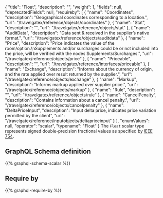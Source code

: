 {
  "title": "Float",
  "description": "",
  "weight": 1,
  "fields": null,
  "deprecatedFields": null,
  "requireby": [
    {
      "name": "Coordinates",
      "description": "Geographical coordinates corresponding to a location.",
      "url": "/travelgatex/reference/objects/coordinates"
    },
    {
      "name": "Stat",
      "description": "",
      "url": "/travelgatex/reference/objects/stat"
    },
    {
      "name": "AuditData",
      "description": "Data sent & received in the supplier’s native format.",
      "url": "/travelgatex/reference/objects/auditdata"
    },
    {
      "name": "Price",
      "description": "Price indicates the value of the room/option.\nSupplements and/or surcharges could be or not included into the price, will be verified with the nodes Supplements/Surcharges.",
      "url": "/travelgatex/reference/objects/price"
    },
    {
      "name": "Priceable",
      "description": "",
      "url": "/travelgatex/reference/interfaces/priceable"
    },
    {
      "name": "Exchange",
      "description": "Informs about the currency of origin, and the rate applied over result returned by the supplier.",
      "url": "/travelgatex/reference/objects/exchange"
    },
    {
      "name": "Markup",
      "description": "Informs markup applied over supplier price.",
      "url": "/travelgatex/reference/objects/markup"
    },
    {
      "name": "Rule",
      "description": "",
      "url": "/travelgatex/reference/objects/rule"
    },
    {
      "name": "CancelPenalty",
      "description": "Contains information about a cancel penalty.",
      "url": "/travelgatex/reference/objects/cancelpenalty"
    },
    {
      "name": "DeltaPriceInput",
      "description": "Input delta price, indicates price variation permitted by the client",
      "url": "/travelgatex/reference/inputobjects/deltapriceinput"
    }
  ],
  "enumValues": null,
  "operator": "scalar",
  "typename": "Float"
}
The `Float` scalar type represents signed double-precision fractional values as specified by [IEEE 754](http://en.wikipedia.org/wiki/IEEE_floating_point). 
## GraphQL Schema definition

{{% graphql-schema-scalar %}}

## Require by

{{% graphql-require-by %}}
